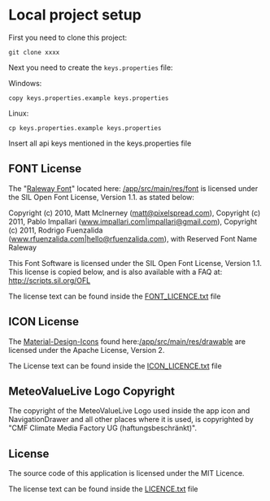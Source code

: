 # Local project setup

First you need to clone this project:

```shell
git clone xxxx
```

Next you need to create the `keys.properties` file:

Windows: 
```shell
copy keys.properties.example keys.properties
```

Linux:
```shell
cp keys.properties.example keys.properties
```

Insert all api keys mentioned in the keys.properties file


## FONT License

The "[Raleway Font](https://github.com/impallari/Raleway)" located here: 
[/app/src/main/res/font](/app/src/main/res/font) is licensed under the SIL Open Font License, Version 1.1. as stated below:

Copyright (c) 2010, Matt McInerney (matt@pixelspread.com),
Copyright (c) 2011, Pablo Impallari (www.impallari.com|impallari@gmail.com),
Copyright (c) 2011, Rodrigo Fuenzalida (www.rfuenzalida.com|hello@rfuenzalida.com), with Reserved Font Name Raleway

This Font Software is licensed under the SIL Open Font License, Version 1.1.
This license is copied below, and is also available with a FAQ at:
http://scripts.sil.org/OFL


The license text can be found inside the [FONT_LICENCE.txt](FONT_LICENCE.txt) file

## ICON License

The [Material-Design-Icons](https://github.com/google/material-design-icons) 
found here:[/app/src/main/res/drawable](/app/src/main/res/drawable) are licensed under the Apache License, Version 2.

The License text can be found inside the [ICON_LICENCE.txt](ICON_LICENCE.txt) file

## MeteoValueLive Logo Copyright

The copyright of the MeteoValueLive Logo used inside the app icon and NavigationDrawer and all other places where it is used, 
is copyrighted by "CMF Climate Media Factory UG (haftungsbeschränkt)".

## License

The source code of this application is licensed under the MIT Licence.

The license text can be found inside the [LICENCE.txt](LICENCE.txt) file


